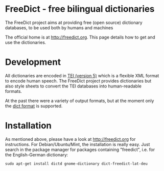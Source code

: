 FreeDict - free bilingual dictionaries
=======================================

The FreeDict project aims at providing free (open source) dictionary databases,
to be used both by humans and machines

The official home is at <http://freedict.org>. This page details how to get and
use the dictionaries.

Development
===========

All dictionaries are encoded in
[TEI (version 5)](https://en.wikipedia.org/wiki/Text_Encoding_Initiative)
which is a flexible XML format to encode human speech. The FreeDict project
provides dictionaries but also style sheets to convert the TEI databases into
human-readable formats.

At the past there were a variety of output formats, but at the moment only the
[dict format](https://en.wikipedia.org/wiki/DICT)
is supported.

Installation
============

As mentioned above, please have a look at <http://freedict.org> for
instructions. For Debian/Ubuntu/Mint, the installation is really easy. Just
search in the package manager for packages containing "freedict", i.e. for the
English-German dictionary:

    sudo apt-get install dictd gnome-dictionary dict-freedict-lat-deu

